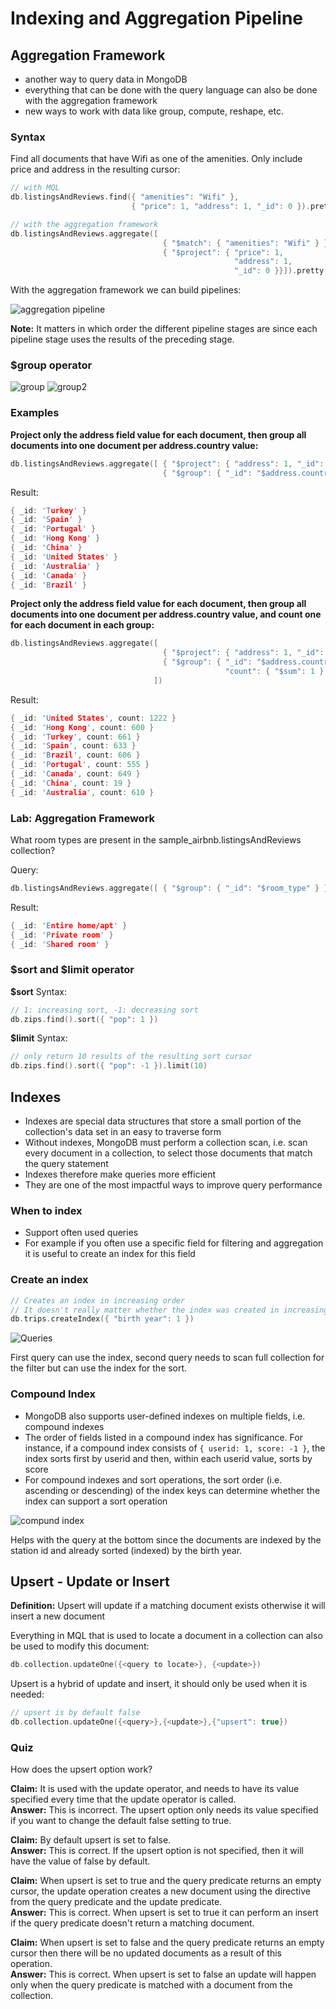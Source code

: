 # Indexing and Aggregation Pipeline

## Aggregation Framework

- another way to query data in MongoDB
- everything that can be done with the query language can also be done with the aggregation framework
- new ways to work with data like group, compute, reshape, etc.

### Syntax

Find all documents that have Wifi as one of the amenities. Only include price and address in the resulting cursor:

```c
// with MQL
db.listingsAndReviews.find({ "amenities": "Wifi" },
                           { "price": 1, "address": 1, "_id": 0 }).pretty()

// with the aggregation framework
db.listingsAndReviews.aggregate([
                                  { "$match": { "amenities": "Wifi" } },
                                  { "$project": { "price": 1,
                                                  "address": 1,
                                                  "_id": 0 }}]).pretty()
```

With the aggregation framework we can build pipelines:

![aggregation pipeline](resources/Screenshot%202021-06-12%20141444.png)

**Note:** It matters in which order the different pipeline stages are since each pipeline stage uses the results of the preceding stage.

### $group operator

![group](resources/Screenshot%202021-06-12%20141815.png)
![group2](resources/Screenshot%202021-06-12%20141944.png)

### Examples

**Project only the address field value for each document, then group all documents into one document per address.country value:**

```c
db.listingsAndReviews.aggregate([ { "$project": { "address": 1, "_id": 0 }},
                                  { "$group": { "_id": "$address.country" }}])
```

Result:

```c
{ _id: 'Turkey' }
{ _id: 'Spain' }
{ _id: 'Portugal' }
{ _id: 'Hong Kong' }
{ _id: 'China' }
{ _id: 'United States' }
{ _id: 'Australia' }
{ _id: 'Canada' }
{ _id: 'Brazil' }
```

**Project only the address field value for each document, then group all documents into one document per address.country value, and count one for each document in each group:**

```c
db.listingsAndReviews.aggregate([
                                  { "$project": { "address": 1, "_id": 0 }},
                                  { "$group": { "_id": "$address.country",
                                                "count": { "$sum": 1 } } }
                                ])
```

Result:

```c
{ _id: 'United States', count: 1222 }
{ _id: 'Hong Kong', count: 600 }
{ _id: 'Turkey', count: 661 }
{ _id: 'Spain', count: 633 }
{ _id: 'Brazil', count: 606 }
{ _id: 'Portugal', count: 555 }
{ _id: 'Canada', count: 649 }
{ _id: 'China', count: 19 }
{ _id: 'Australia', count: 610 }
```

### Lab: Aggregation Framework

What room types are present in the sample_airbnb.listingsAndReviews collection?

Query:

```c
db.listingsAndReviews.aggregate([ { "$group": { "_id": "$room_type" } }])
```

Result:

```c
{ _id: 'Entire home/apt' }
{ _id: 'Private room' }
{ _id: 'Shared room' }
```

### $sort and $limit operator

**$sort** Syntax:

```c
// 1: increasing sort, -1: decreasing sort
db.zips.find().sort({ "pop": 1 })
```

**$limit** Syntax:

```c
// only return 10 results of the resulting sort cursor
db.zips.find().sort({ "pop": -1 }).limit(10)
```

## Indexes

- Indexes are special data structures that store a small portion of the collection's data set in an easy to traverse form
- Without indexes, MongoDB must perform a collection scan, i.e. scan every document in a collection, to select those documents that match the query statement
- Indexes therefore make queries more efficient
- They are one of the most impactful ways to improve query performance

### When to index

- Support often used queries
- For example if you often use a specific field for filtering and aggregation it is useful to create an index for this field

### Create an index

```c
// Creates an index in increasing order
// It doesn't really matter whether the index was created in increasing or decreasing order when it is a simple single-field index.
db.trips.createIndex({ "birth year": 1 })
```

![Queries](resources/Screenshot%202021-06-13%20115421.png)

First query can use the index, second query needs to scan full collection for the filter but can use the index for the sort.

### Compound Index

- MongoDB also supports user-defined indexes on multiple fields, i.e. compound indexes
- The order of fields listed in a compound index has significance. For instance, if a compound index consists of `{ userid: 1, score: -1 }`, the index sorts first by userid and then, within each userid value, sorts by score
- For compound indexes and sort operations, the sort order (i.e. ascending or descending) of the index keys can determine whether the index can support a sort operation

![compund index](resources/Screenshot%202021-06-13%20115925.png)

Helps with the query at the bottom since the documents are indexed by the station id and already sorted (indexed) by the birth year.

## Upsert - Update or Insert

**Definition:** Upsert will update if a matching document exists otherwise it will insert a new document

Everything in MQL that is used to locate a document in a collection can also be used to modify this document:

```c
db.collection.updateOne({<query to locate>}, {<update>})
```

Upsert is a hybrid of update and insert, it should only be used when it is needed:

```c
// upsert is by default false
db.collection.updateOne({<query>},{<update>},{"upsert": true})
```

### Quiz

How does the upsert option work?

**Claim:** It is used with the update operator, and needs to have its value specified every time that the update operator is called.  
**Answer:** This is incorrect. The upsert option only needs its value specified if you want to change the default false setting to true.

**Claim:** By default upsert is set to false.  
**Answer:** This is correct. If the upsert option is not specified, then it will have the value of false by default.

**Claim:** When upsert is set to true and the query predicate returns an empty cursor, the update operation creates a new document using the directive from the query predicate and the update predicate.  
**Answer:** This is correct. When upsert is set to true it can perform an insert if the query predicate doesn't return a matching document.

**Claim:** When upsert is set to false and the query predicate returns an empty cursor then there will be no updated documents as a result of this operation.  
**Answer:** This is correct. When upsert is set to false an update will happen only when the query predicate is matched with a document from the collection.
